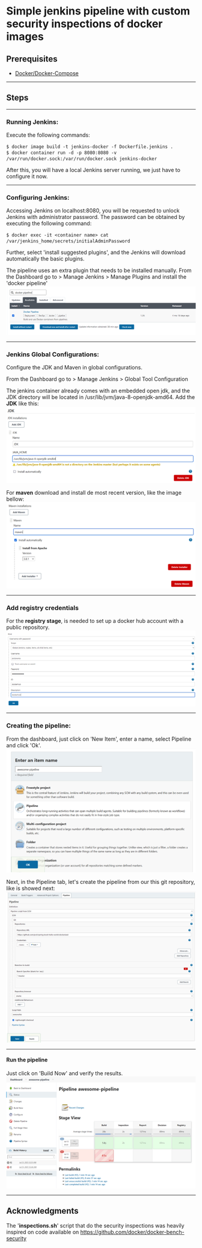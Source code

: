 # Simple jenkins pipeline with custom security inspections of docker images

## Prerequisites
* [Docker/Docker-Compose](https://www.docker.com/)

---

## Steps

---

### Running Jenkins:
Execute the following commands:
```
$ docker image build -t jenkins-docker -f Dockerfile.jenkins .
$ docker container run -d -p 8080:8080 -v /var/run/docker.sock:/var/run/docker.sock jenkins-docker
```
After this, you will have a local Jenkins server running, we just have to configure it now.

---

### Configuring Jenkins:
Accessing Jenkins on localhost:8080, you will be requested to unlock Jenkins with administrator password.
The password can be obtained by executing the following command:
```
$ docker exec -it <container name> cat /var/jenkins_home/secrets/initialAdminPassword
```
Further, select 'install suggested plugins', and the Jenkins will download automatically the basic plugins.

The pipeline uses an extra plugin that needs to be installed manually.
From the Dashboard go to > Manage Jenkins > Manage Plugins and install the 'docker pipeline'
![docker pipeline](./images/docker_pipeline.PNG)

---

### Jenkins Global Configurations:
Configure the JDK and Maven in global configurations.

From the Dashboard go to > Manage Jenkins > Global Tool Configuration

The jenkins container already comes with an embedded open jdk, and the JDK directory will be located in /usr/lib/jvm/java-8-openjdk-amd64.
Add the **JDK** like this:
![jdk](./images/jenkins_jdk.PNG)

For **maven** download and install de most recent version, like the image bellow:
![maven](./images/jenkins_maven.PNG)

---

### Add registry credentials
For the **registry stage**, is needed to set up a docker hub account with a public repository.
![credentials](./images/credentials.PNG)

---

### Creating the pipeline:
From the dashboard, just click on 'New Item', enter a name, select Pipeline and click 'Ok'.
![new item](./images/jenkins_new_item.PNG)

Next, in the Pipeline tab, let's create the pipeline from our this git repository, like is showed next:
![jenkins pipeline](./images/jenkins_pipeline.PNG)

---

#### Run the pipeline
Just click on 'Build Now' and verify the results.
![build](./images/build.PNG)

---

## Acknowledgments
The '**inspections.sh**' script that do the security inspections was heavily inspired on code available on https://github.com/docker/docker-bench-security
